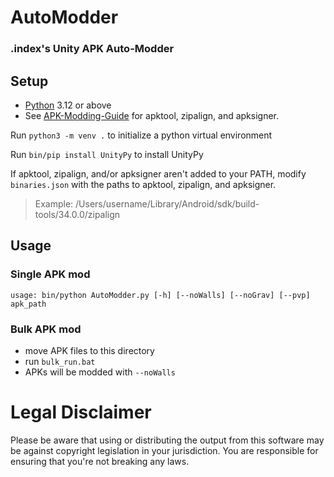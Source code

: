 # AutoModder

### .index's Unity APK Auto-Modder

## Setup
- [Python](https://www.python.org/) 3.12 or above
- See [APK-Modding-Guide](https://github.com/twhlynch/APK-Modding-Guide) for apktool, zipalign, and apksigner.
  
Run `python3 -m venv .` to initialize a python virtual environment

Run `bin/pip install UnityPy` to install UnityPy

If apktool, zipalign, and/or apksigner aren't added to your PATH, modify `binaries.json` with the paths to apktool, zipalign, and apksigner.
> Example: /Users/username/Library/Android/sdk/build-tools/34.0.0/zipalign

## Usage

### Single APK mod

```usage: bin/python AutoModder.py [-h] [--noWalls] [--noGrav] [--pvp] apk_path```

### Bulk APK mod

- move APK files to this directory
- run `bulk_run.bat`
- APKs will be modded with `--noWalls`

# Legal Disclaimer
Please be aware that using or distributing the output from this software may be against copyright legislation in your jurisdiction. You are responsible for ensuring that you're not breaking any laws.
